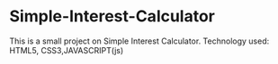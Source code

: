 # Simple-Interest-Calculator
This is a small project on Simple Interest Calculator.
Technology used: HTML5, CSS3,JAVASCRIPT(js)
